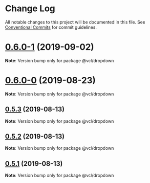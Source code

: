 # Change Log

All notable changes to this project will be documented in this file.
See [Conventional Commits](https://conventionalcommits.org) for commit guidelines.

# [0.6.0-1](https://github.com/vcl/dropdown/compare/v0.6.0-0...v0.6.0-1) (2019-09-02)

**Note:** Version bump only for package @vcl/dropdown





# [0.6.0-0](https://github.com/vcl/dropdown/compare/v0.5.4...v0.6.0-0) (2019-08-23)

**Note:** Version bump only for package @vcl/dropdown





## [0.5.3](https://github.com/vcl/dropdown/compare/v0.5.1...v0.5.3) (2019-08-13)

**Note:** Version bump only for package @vcl/dropdown





## [0.5.2](https://github.com/vcl/dropdown/compare/v0.5.1...v0.5.2) (2019-08-13)

**Note:** Version bump only for package @vcl/dropdown





## [0.5.1](https://github.com/vcl/dropdown/compare/v0.5.0...v0.5.1) (2019-08-13)

**Note:** Version bump only for package @vcl/dropdown
